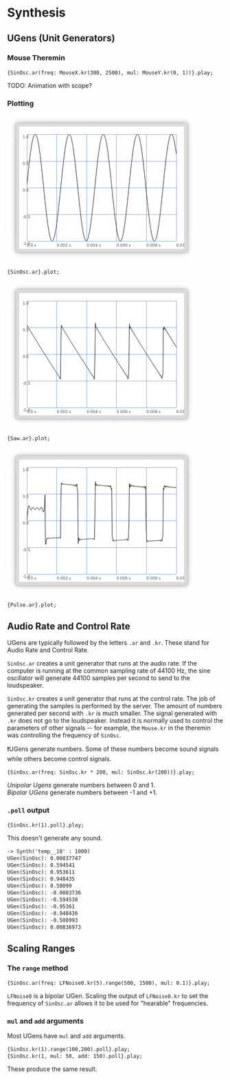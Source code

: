 # Synthesis

## UGens (Unit Generators)

### Mouse Theremin
```supercollider
{SinOsc.ar(freq: MouseX.kr(300, 2500), mul: MouseY.kr(0, 1))}.play;
```
TODO: Animation with scope?
### Plotting
![](sinoscplot.png)
```supercollider
{SinOsc.ar}.plot;
```
![](sawplot.png)
```supercollider
{Saw.ar}.plot;
```
![](pulseplot.png)
```supercollider
{Pulse.ar}.plot;
```

## Audio Rate and Control Rate
UGens are typically followed by the letters `.ar` and `.kr`. These stand for Audio Rate and Control Rate.

`SinOsc.ar` creates a unit generator that runs at the audio rate. If the computer is running at the common 
sampling rate of 44100 Hz, the sine oscillator will generate 44100 samples per second to send to the 
loudspeaker.

`SinOsc.kr` creates a unit generator that runs at the control rate. The job of generating the samples is
performed by the server. The amount of numbers generated per second with `.kr` is much smaller. The signal
generated with `.kr` does not go to the loudspeaker. Instead it is normally used to control the parameters of 
other signals -- for example, the `Mouse.kr` in the theremin was controlling the frequency of `SinOsc`.

❗UGens generate numbers. Some of these numbers become sound signals while others become control signals.

```supercollider
{SinOsc.ar(freq: SinOsc.kr * 200, mul: SinOsc.kr(200))}.play;
```

*Unipolar Ugens* generate numbers between 0 and 1.  
*Bipolar UGens* generate numbers between -1 and +1.

### `.poll` output
```supercollider
{SinOsc.kr(1).poll}.play;
```
This doesn't generate any sound.
```
-> Synth('temp__18' : 1000)
UGen(SinOsc): 0.00837747
UGen(SinOsc): 0.594541
UGen(SinOsc): 0.953611
UGen(SinOsc): 0.948435
UGen(SinOsc): 0.58099
UGen(SinOsc): -0.0083736
UGen(SinOsc): -0.594538
UGen(SinOsc): -0.95361
UGen(SinOsc): -0.948436
UGen(SinOsc): -0.580993
UGen(SinOsc): 0.00836973
```

## Scaling Ranges
### The `range` method
```supercollider
{SinOsc.ar(freq: LFNoise0.kr(5).range(500, 1500), mul: 0.1)}.play;
```
`LFNoise0` is a bipolar UGen. Scaling the output of `LFNoise0.kr` to set the frequency of `SinOsc.ar` allows it 
to be used for "hearable" frequencies.

### `mul` and `add` arguments
Most UGens have `mul` and `add` arguments.
```supercollider
{SinOsc.kr(1).range(100,200).poll}.play;
{SinOsc.kr(1, mul: 50, add: 150).poll}.play;
```
These produce the same result.
